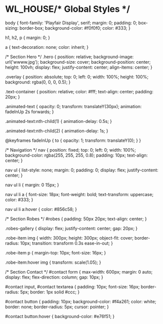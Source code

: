 # WL_HOUSE/* Global Styles */
body {
    font-family: 'Playfair Display', serif;
    margin: 0;
    padding: 0;
    box-sizing: border-box;
    background-color: #f0f0f0;
    color: #333;
}

h1, h2, p {
    margin: 0;
}

a {
    text-decoration: none;
    color: inherit;
}

/* Section Hero */
.hero {
    position: relative;
    background-image: url('wwww.jpg');
    background-size: cover;
    background-position: center;
    height: 100vh;
    display: flex;
    justify-content: center;
    align-items: center;
}

.overlay {
    position: absolute;
    top: 0;
    left: 0;
    width: 100%;
    height: 100%;
    background: rgba(0, 0, 0, 0.5);
}

.text-container {
    position: relative;
    color: #fff;
    text-align: center;
    padding: 20px;
}

.animated-text {
    opacity: 0;
    transform: translateY(30px);
    animation: fadeInUp 2s forwards;
}

.animated-text:nth-child(1) {
    animation-delay: 0.5s;
}

.animated-text:nth-child(2) {
    animation-delay: 1s;
}

@keyframes fadeInUp {
    to {
        opacity: 1;
        transform: translateY(0);
    }
}

/* Navigation */
nav {
    position: fixed;
    top: 0;
    left: 0;
    width: 100%;
    background-color: rgba(255, 255, 255, 0.8);
    padding: 10px;
    text-align: center;
}

nav ul {
    list-style: none;
    margin: 0;
    padding: 0;
    display: flex;
    justify-content: center;
}

nav ul li {
    margin: 0 15px;
}

nav ul li a {
    font-size: 18px;
    font-weight: bold;
    text-transform: uppercase;
    color: #333;
}

nav ul li a:hover {
    color: #856c58;
}

/* Section Robes */
#robes {
    padding: 50px 20px;
    text-align: center;
}

.robes-gallery {
    display: flex;
    justify-content: center;
    gap: 20px;
}

.robe-item img {
    width: 300px;
    height: 300px;
    object-fit: cover;
    border-radius: 10px;
    transition: transform 0.3s ease-in-out;
}

.robe-item p {
    margin-top: 10px;
    font-size: 16px;
}

.robe-item:hover img {
    transform: scale(1.05);
}

/* Section Contact */
#contact form {
    max-width: 600px;
    margin: 0 auto;
    display: flex;
    flex-direction: column;
    gap: 10px;
}

#contact input, #contact textarea {
    padding: 10px;
    font-size: 16px;
    border-radius: 5px;
    border: 1px solid #ccc;
}

#contact button {
    padding: 10px;
    background-color: #f4a261;
    color: white;
    border: none;
    border-radius: 5px;
    cursor: pointer;
}

#contact button:hover {
    background-color: #e76f51;
}
